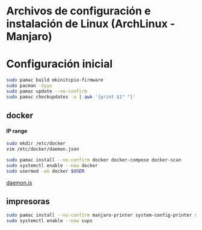 # Archivos de configuración e instalación de Linux (ArchLinux - Manjaro)

# Configuración inicial

```bash
sudo pamac build mkinitcpio-firmware
sudo pacman -Syyu
sudo pamac update --no-confirm
sudo pamac checkupdates -a | awk '{print $1" "}'
```

## docker 
#### IP range 

```bash
sudo mkdir /etc/docker
vim /etc/docker/daemon.json

sudo pamac install --no-confirm docker docker-compose docker-scan
sudo systemctl enable --now docker
sudo usermod -aG docker $USER
```

[daemon.js](etc/docker/daemon.json)


## impresoras
```bash
sudo pamac install --no-confirm manjaro-printer system-config-printer simple-scan
sudo systemctl enable --now cups
```
